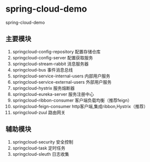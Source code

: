 # spring-cloud-demo
spring-cloud-demo


## 主要模块
1.  springcloud-config-repository        配置存储仓库
2.  springcloud-config-server            配置获取服务
3.  springcloud-stream-rabbit            消息服务器
4.  springcloud-bus                      事件消息总线
5.  springcloud-service-internal-users   内部用户服务
6.  springcloud-service-external-users   外部用户服务
7.  springcloud-hystrix                  服务熔断器
8.  springcloud-eureka-server            服务注册中心
9.  springcloud-ribbon-consumer          客户端负载均衡（推荐feign）
11. springcloud-feign-consumer           http客户端,集成ribbon,Hystrix（推荐）
10. springcloud-zuul                     路由网关

## 辅助模块
1.  springcloud-security                 安全控制
2.  springcloud-task                     定时任务
3.  springcloud-sleuth                   日志收集


